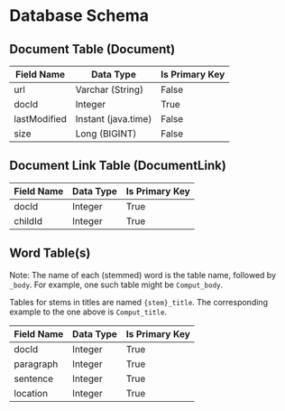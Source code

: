 # Database Schema
## Document Table (Document)
| Field Name   | Data Type           | Is Primary Key |
|--------------|---------------------|----------------|
| url          | Varchar (String)    | False          |
| docId        | Integer             | True           |
| lastModified | Instant (java.time) | False          |
| size         | Long (BIGINT)       | False          |

## Document Link Table (DocumentLink)
| Field Name | Data Type | Is Primary Key |
|------------|-----------|----------------|
| docId      | Integer   | True           |
| childId    | Integer   | True           |

## Word Table(s)
Note: The name of each (stemmed) word is the table name, followed by `_body`.
For example, one such table might be `Comput_body`.

Tables for stems in titles are named `{stem}_title`.
The corresponding example to the one above is `Comput_title`.

| Field Name | Data Type | Is Primary Key |
|------------|-----------|----------------|
| docId      | Integer   | True           |
| paragraph  | Integer   | True           |
| sentence   | Integer   | True           |
| location   | Integer   | True           |
